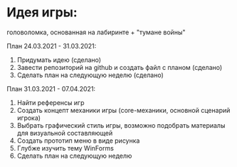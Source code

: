 # Идея игры:
головоломка, основанная на лабиринте + "тумане войны"

План 24.03.2021 - 31.03.2021:
  1. Придумать идею (сделано)
  2. Завести репозиторий на github и создать файл с планом (сделано)
  3. Сделать план на следующую неделю (сделано)

План 31.03.2021 - 07.04.2021:
  1. Найти референсы игр
  2. Создать концепт механики игры (core-механики, основной сценарий игрока)
  3. Выбрать графический стиль игры, возможно подобрать материалы для визуальной составляющей
  4. Создать прототип меню в виде рисунка
  5. Глубже изучить тему WinForms
  6. Сделать план на следующую неделю
 
